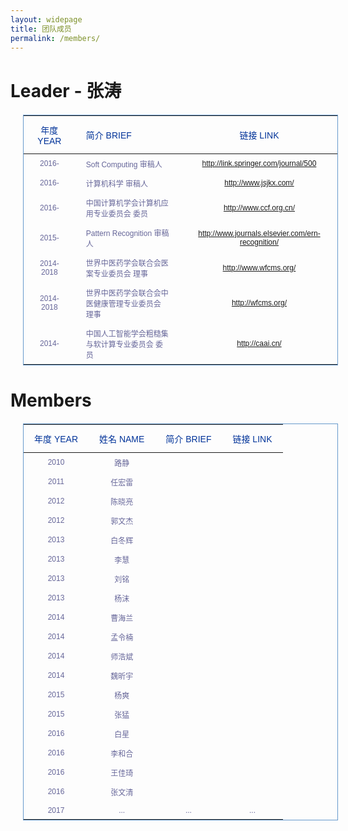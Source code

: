 ```yaml
---
layout: widepage
title: 团队成员
permalink: /members/
---
```



# Leader - 张涛

| 年度 YEAR | 简介 BRIEF | 链接 LINK |
| :-----------: | :----------- | :-----------: | 
| 2016- | Soft Computing 审稿人 | http://link.springer.com/journal/500 |
| 2016- | 计算机科学 审稿人 | http://www.jsjkx.com/ |
| 2016-	| 中国计算机学会计算机应用专业委员会 委员 | http://www.ccf.org.cn/ |
| 2015-	| Pattern Recognition 审稿人 | http://www.journals.elsevier.com/ern-recognition/ |
| 2014-2018 | 世界中医药学会联合会医案专业委员会 理事 | http://www.wfcms.org/ |
| 2014-2018 | 世界中医药学会联合会中医健康管理专业委员会 理事 | http://wfcms.org/ |
| 2014-	| 中国人工智能学会粗糙集与软计算专业委员会 委员 | http://caai.cn/ |

# Members
 
| 年度 YEAR | 姓名 NAME | 简介 BRIEF | 链接 LINK |
|:-----------: | :-----------: | :-----------: | :-----------: | 
| 2010 | 路静 |  |  |
| 2011 | 任宏雷 |  |  |
| 2012 | 陈晓亮 |  |  |
| 2012 | 郭文杰 |  |  |
| 2013 | 白冬辉 |  |  |
| 2013 | 李慧 |  |  |
| 2013 | 刘铭 |  |  |
| 2013 | 杨沫 |  |  |
| 2014 | 曹海兰 |  |  |
| 2014 | 孟令楠 |  |  |
| 2014 | 师浩斌 |  |  |
| 2014 | 魏昕宇 |  |  |
| 2015 | 杨爽 |  |  |
| 2015 | 张猛 |  |  |
| 2016 | 白星 |  |  |
| 2016 | 李和合 |  |  |
| 2016 | 王佳琦 |  |  |
| 2016 | 张文清 |  |  |
| 2017 | ... | ... | ... |



<style>
table {
font-family:”Lucida Sans Unicode”, “Lucida Grande”, Sans-Serif;
font-size:12px;
width:100%;
text-align:left;
border-collapse:collapse;
border:1px solid #69c;
margin:20px;
}
th {
font-weight:normal;
font-size:14px;
color:#039;
border-bottom:1px dashed #69c;
padding:12px 17px;
}
td {
color:#669;
padding:7px 17px;
}
tbody tr:hover td {
color:#339;
background:#d0dafd;
}
</style>